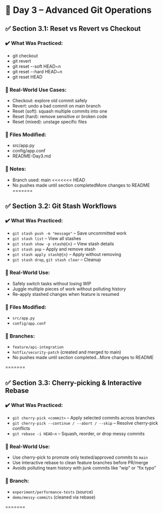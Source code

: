 # 📘 Day 3 – Advanced Git Operations

## ✅ Section 3.1: Reset vs Revert vs Checkout

### ✔️ What Was Practiced:
- git checkout <commit>
- git revert <commit>
- git reset --soft HEAD~n
- git reset --hard HEAD~n
- git reset HEAD <file>

### 🧠 Real-World Use Cases:
- Checkout: explore old commit safely
- Revert: undo a bad commit on main branch
- Reset (soft): squash multiple commits into one
- Reset (hard): remove sensitive or broken code
- Reset (mixed): unstage specific files

### 📂 Files Modified:
- src/app.py
- config/app.conf
- README-Day3.md

### 📌 Notes:
- Branch used: main
<<<<<<< HEAD
- No pushes made until section completedMore changes to README
=======

## ✅ Section 3.2: Git Stash Workflows

### ✔️ What Was Practiced:
- `git stash push -m "message"` – Save uncommitted work
- `git stash list` – View all stashes
- `git stash show -p stash@{n}` – View stash details
- `git stash pop` – Apply and remove stash
- `git stash apply stash@{n}` – Apply without removing
- `git stash drop`, `git stash clear` – Cleanup

### 🧠 Real-World Use:
- Safely switch tasks without losing WIP
- Juggle multiple pieces of work without polluting history
- Re-apply stashed changes when feature is resumed

### 📂 Files Modified:
- `src/app.py`
- `config/app.conf`

### 📌 Branches:
- `feature/api-integration`
- `hotfix/security-patch` (created and merged to main)
- No pushes made until section completed...More changes to README

=======

## ✅ Section 3.3: Cherry-picking & Interactive Rebase

### ✔️ What Was Practiced:
- `git cherry-pick <commit>` – Apply selected commits across branches
- `git cherry-pick --continue / --abort / --skip` – Resolve cherry-pick conflicts
- `git rebase -i HEAD~n` – Squash, reorder, or drop messy commits

### 🧠 Real-World Use:
- Use cherry-pick to promote only tested/approved commits to `main`
- Use interactive rebase to clean feature branches before PR/merge
- Avoids polluting team history with junk commits like “wip” or “fix typo”

### 📂 Branch:
- `experiment/performance-tests` (source)
- `demo/messy-commits` (cleaned via rebase)

=======
